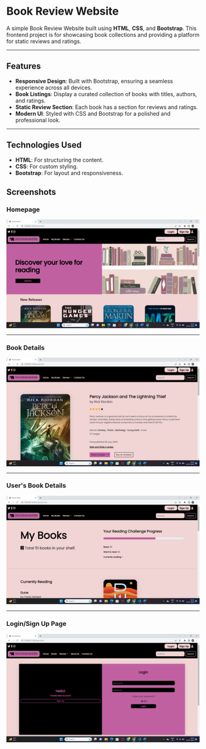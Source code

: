 # Book Review Website   

A simple Book Review Website built using **HTML**, **CSS**, and **Bootstrap**. This frontend project is for showcasing book collections and providing a platform for static reviews and ratings.  

---  

## Features  

- **Responsive Design**: Built with Bootstrap, ensuring a seamless experience across all devices.  
- **Book Listings**: Display a curated collection of books with titles, authors, and ratings.  
- **Static Review Section**: Each book has a section for reviews and ratings.  
- **Modern UI**: Styled with CSS and Bootstrap for a polished and professional look.    

---  

## Technologies Used   

- **HTML**: For structuring the content.  
- **CSS**: For custom styling.  
- **Bootstrap**: For layout and responsiveness.

## Screenshots 

### Homepage
![Homepage](assets/screenshots/Screenshot-243.png)  

---

### Book Details
![Book Details](assets/screenshots/Screenshot-248.png)  

---

### User's Book Details
![User's Book Details](assets/screenshots/Screenshot-253.png)

---

### Login/Sign Up Page
![Login/Sign Up Page](assets/screenshots/Screenshot-257.png)
